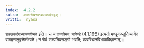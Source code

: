 ```yaml
---
index:  4.2.2
sutra:  लाक्षारोचनाशकलकर्दमाट्ठक्।
vritti:  nyasa
---
```


`शकलकर्दमाभ्यामणपीष्यते` इति। स च `वान्यस्मिन् सपिण्डे` (4.1.165) इत्यतो मण्डूकप्लुतिन्यायेन वाग्रहणानुवृत्तेर्लभ्यते। न चैवं सत्यतिप्रसङ्गो भवति; व्यवस्थितविभाषाविज्ञानात्॥
